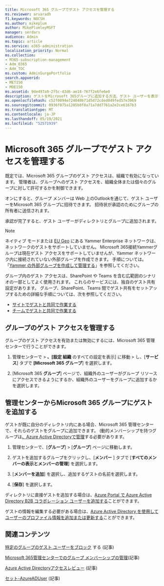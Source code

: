 ```yaml
---
title: Microsoft 365 グループでゲスト アクセスを管理する
ms.reviewer: arvaradh
f1.keywords: NOCSH
ms.author: mikeplum
author: MikePlumleyMSFT
manager: serdars
audience: Admin
ms.topic: article
ms.service: o365-administration
localization_priority: Normal
ms.collection:
- M365-subscription-management
- Adm_O365
- Adm_TOC
ms.custom: AdminSurgePortfolio
search.appverid:
- MET150
- MOE150
ms.assetid: 9de497a9-2f5c-43d6-ae18-767f2e6fe6e0
description: ゲストをMicrosoft 365グループに追加する方法、ゲスト ユーザーを表示する方法、PowerShell を使用してゲスト アクセスを制御する方法について説明します。
ms.openlocfilehash: c52f0094e724040b71d5d72cded049fed57e3969
ms.sourcegitcommit: 0936f075a1205b8f8a71a7dd7761a2e2ce6167b3
ms.translationtype: MT
ms.contentlocale: ja-JP
ms.lasthandoff: 05/19/2021
ms.locfileid: "52571939"
---
```

# <a name="manage-guest-access-in-microsoft-365-groups"></a>Microsoft 365 グループでゲスト アクセスを管理する

既定では、Microsoft 365 グループのゲスト アクセスは、組織で有効になっています。 管理者は、グループへのゲスト アクセスを、組織全体または個々のグループに対して許可するかを制御できます。

オンにすると、グループ メンバーは Web 上のOutlookを通じて、ゲスト ユーザーをMicrosoft 365 グループに招待できます。 招待状が承認のためにグループの所有者に送信されます。

承認が完了すると、ゲスト ユーザーがディレクトリとグループに追加されます。

> [!Note]
> ネイティブ モードまたは [EU Geo](/yammer/manage-security-and-compliance/manage-data-compliance) にある Yammer Enterprise ネットワークは、ネットワークのゲストをサポートしていません。
> Microsoft 365接続Yammerグループは現在ゲスト アクセスをサポートしていませんが、Yammer ネットワーク内に接続されていない外部グループを作成できます。 手順については。「[Yammer の外部グループを作成して管理する](/yammer/work-with-external-users/create-and-manage-external-groups)」を参照してください。

グループ内のゲスト アクセスは、SharePoint や Teams を含む広範囲のシナリオの一部としてよく使用されます。 これらのサービスには、独自のゲスト共有設定があります。 グループ、SharePoint、Teams 間でゲスト共有をセットアップするための詳細な手順については、次を参照してください。

- [サイトでゲストと共同で作業する](../../solutions/collaborate-in-site.md)
- [チームでゲストと共同で作業する](../../solutions/collaborate-as-team.md)

## <a name="manage-groups-guest-access"></a>グループのゲスト アクセスを管理する

グループのゲスト アクセスを有効または無効にするには、Microsoft 365 管理センターで行うことができます。

1. 管理センターで \> **、[設定 組織** のすべての設定を表示] に移動 \> し、[**サービス**] タブで **[Microsoft 365 グループ**] を選択します。
  
2. [Microsoft 365 **グループ**] ページで、組織外のユーザーがグループ リソースにアクセスできるようにするか、組織外のユーザーをグループに追加するかを選択します。

## <a name="add-guests-to-a-microsoft-365-group-from-the-admin-center"></a>管理センターからMicrosoft 365 グループにゲストを追加する

ゲストが既に自分のディレクトリ内にある場合、Microsoft 365 管理センターで、それらのゲストをグループに追加できます。 (動的メンバーシップを持つグループは[、Azure Active Directoryで管理](/azure/active-directory/enterprise-users/groups-create-rule)する必要があります。
  
1. 管理センターで、[**グループ**]  >  [**グループ**] ページに移動します。
  
2. ゲストを追加するグループをクリックし、[**メンバー** ] タブで [**すべてのメンバーの表示とメンバーの管理**] を選択します。 
  
4. [**メンバーを追加**] を選択し、追加するゲストの名前を選択します。
    
5. [**保存**] を選択します。

ディレクトリに直接ゲストを追加する場合は、[Azure Portal で Azure Active Directory B2B コラボレーション ユーザーを追加する](/azure/active-directory/b2b/add-users-administrator)ことができます。

ゲストの情報を編集する必要がある場合は、[Azure Active Directory を使用してユーザーのプロファイル情報を追加または更新する](/azure/active-directory/fundamentals/active-directory-users-profile-azure-portal)ことができます。

## <a name="related-content"></a>関連コンテンツ

[特定のグループのゲスト ユーザーをブロック](../../solutions/per-group-guest-access.md) する (記事)

[Microsoft 365管理センターでのグループ メンバーシップの管理](add-or-remove-members-from-groups.md)(記事)
  
[Azure Active Directoryアクセスレビュー](/azure/active-directory/active-directory-azure-ad-controls-perform-access-review) (記事)

[セット-AzureADUser](/powershell/module/azuread/set-azureaduser) (記事)